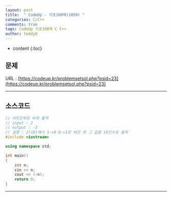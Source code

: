```yaml
---
layout: post   
title:  " CodeUp - 기초100제(1059) "
categories: C/C++
comments: true
tags: CodeUp 기초100제 C C++
author: teddy8  
---
```

* content
{:toc}

## 문제
URL : [https://codeup.kr/problemsetsol.php?psid=23](https://codeup.kr/problemsetsol.php?psid=23)

---

## 소스코드
``` cpp
// 비트단위로 바꿔 출력
// input : 2
// output : -3
// 설명 : 2(10)에서 1->0 0->1로 바꾼 후 그 값을 10진수로 출력
#include <iostream>

using namespace std;

int main()
{
	int n;
	cin >> n;
	cout << (~n);
	return 0;
}
```

---
